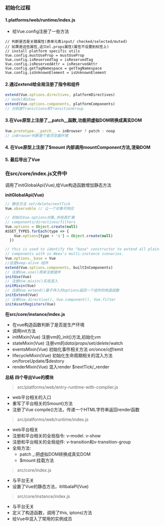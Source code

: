 
### 初始化过程
#### 1.platforms/web/runtime/index.js
- 给Vue.config注册了一些方法
```javascipt
// 判断是否是关键属性(表单元素input/ checked/selected/muted)
// 如果是这些属性,这只el.props属性(属性不设置到标签上)
// install platform specific utils
Vue.config.mustUseProp = mustUseProp
Vue.config.isReservedTag = isReservedTag
Vue.config.isReservedAttr = isReservedAttr
Vue.config.getTagNamespace = getTagNamespace
Vue.config.isUnknownElement = isUnknownElement
```

#### 2.通过extend给全局注册了指令和组件
```js
extend(Vue.options.directives, platformDirectives)
// model和show
extend(Vue.options.components, platformComponents)
// 分别是Transitions和TransitionGroup
```
#### 3.在Vue原型上注册了__patch__函数,功能把虚拟DOM转换成真实DOM
```js
Vue.prototype.__patch__ = inBrowser ? patch : noop
// inBrowser判断是个是浏览器环境
```
#### 4. 在Vue原型上注册了$mount 内部调用mountComponent方法,渲染DOM
#### 5. 最后导出了Vue


### 在src/core/index.js文件中
调用了initGlobalApi(Vue),给Vue构造函数增加静态方法

**initGlobalApi(Vue)**
```javascript
// 静态方法 set/delete/nextTick
Vue.observable // 让一个对象可响应

// 初始化Vue.options对象,并给其扩展
// components/directives/filters
Vue.options = Object.create(null)
ASSET_TYPES.forEach(type => {
    Vue.options[type + 's'] = Object.create(null)
  })

// this is used to identify the "base" constructor to extend all plain-object
// components with in Weex's multi-instance scenarios.
Vue.options._base = Vue
//这是keep-alive 组件
extend(Vue.options.components, builtInComponents)
// 注册Vue.use()用来注册插件
initUse(Vue)
// 注册Vue.mixin()实现混入
initMixin(Vue)
// 注册Vue.extend()基于传入的options返回一个组件的构造函数
initExtend(Vue)
// 注册Vue.directive(), Vue.component(), Vue.filter
initAssetRegisters(Vue)
```

**在src/core/instance/index.js**
- 在vue构造函数判断了是否是生产环境
- 调用init方法
- initMixin(Vue) 注册vm的_init()方法,初始化vm
- stateMixin(Vue) 注册vm的$data/props/$set/$delete/$watch
- eventsMixin(Vue) 初始化事件相关方法 $on/$once/$off/$emit
- lifecycleMixin(Vue) 初始化生命周期相关的混入方法 $on/$forceUpdate/$destory
- renderMixin(Vue) 混入render $nextTick/_render

**总结**
**四个导出Vue的模块**
> src/platforms/web/entry-runtime-with-compiler.js
- web平台相关的入口
- 重写了平台相关的Smount)方法
- 注册了Vue compile()方法，传递一个HTML字符串返回render函数
> src/platforms/web/runtime/index.js
  - web平台相关
  - 注册和平台相关的全局指令: v-model. v-show
  - 注册和平台相关的全局组件: v-transition和v-transition-group
  - 全局方法:
    - patch _:把虚拟DOM转换成真实DOM
    - $mount:挂载方法

>  src/core/index.js
- 与平台无关
- 设置了Vue的静态方法，itiltbalaPl(Vue)
> src/core/instance/index.js
- 与平台无关
- 定义了构造函数，调用了this, iptons)方法
- 给Vue中混入了常用的实例成员
